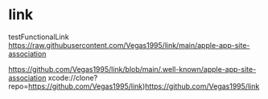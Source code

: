 # link
testFunctionalLink
https://raw.githubusercontent.com/Vegas1995/link/main/apple-app-site-association

https://github.com/Vegas1995/link/blob/main/.well-known/apple-app-site-association
xcode://clone?repo=https://github.com/Vegas1995/link)https://github.com/Vegas1995/link


